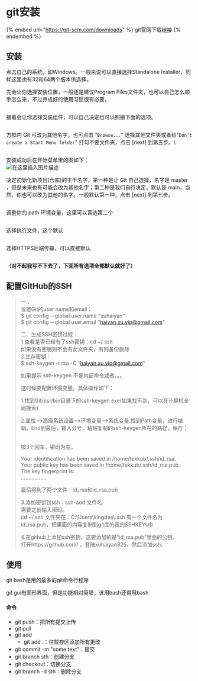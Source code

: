 # git安装

{% embed url="https://git-scm.com/downloads" %}
git官网下载链接
{% endembed %}

## 安装

点击自己的系统，如Windows。一般来说可以直接选择Standalone Installer，同样这里也有32和64两个版本供选择。

先会让你选择安装位置，一般还是建议Program Files文件夹，也可以自己怎么顺手怎么来，不过养成好的使用习惯很有必要。

<figure><img src="../.gitbook/assets/image (3) (1).png" alt=""><figcaption></figcaption></figure>

接着会让你选择安装组件，可以自己决定也可以照搬下面的选项。

<figure><img src="../.gitbook/assets/image (6).png" alt=""><figcaption></figcaption></figure>

方框内 Git 可改为其他名字，也可点击 “`Browse...`” 选择其他文件夹或者给"`Don't create a Start Menu folder`" 打勾不要文件夹，点击 \[next] 到第五步。\


<figure><img src="https://img-blog.csdnimg.cn/6414569159a044d1944bd0a1a023bbfa.png?x-oss-process=image/watermark,type_d3F5LXplbmhlaQ,shadow_50,text_Q1NETiBAbXVrZXM=,size_20,color_FFFFFF,t_70,g_se,x_16" alt=""><figcaption></figcaption></figure>

安装成功后在开始菜单里的图如下：\
![在这里插入图片描述](https://img-blog.csdnimg.cn/20210417142055838.png?x-oss-process=image/watermark,type\_ZmFuZ3poZW5naGVpdGk,shadow\_10,text\_aHR0cHM6Ly9ibG9nLmNzZG4ubmV0L211a2Vz,size\_16,color\_FFFFFF,t\_70)

决定初始化新项目(仓库)的主干名字，第一种是让 Git 自己选择，名字是 master ，但是未来也有可能会改为其他名字；第二种是我们自行决定，默认是 main，当然，你也可以改为其他的名字。一般默认第一种，点击 \[next] 到第七步。

<figure><img src="../.gitbook/assets/image (9).png" alt=""><figcaption></figcaption></figure>

调整你的 path 环境变量，这里可以盲选第二个

<figure><img src="../.gitbook/assets/image (4) (1).png" alt=""><figcaption></figcaption></figure>

选择执行文件，这个默认

<figure><img src="../.gitbook/assets/image (2) (1).png" alt=""><figcaption></figcaption></figure>

选择HTTPS后端传输，可以直接默认

<figure><img src="../.gitbook/assets/image (7).png" alt=""><figcaption></figcaption></figure>

**（对不起我写不下去了，下面所有选项全部默认就好了）**

## 配置GitHub的SSH

> 一 、\
> 设置Git的user name和email：\
> $ git config --global user.name "xuhaiyan"\
> $ git config --global user.email "haiyan.xu.vip@gmail.com"
>
>
>
> 二、生成SSH密钥过程：\
> 1.查看是否已经有了ssh密钥：cd \~/.ssh\
> 如果没有密钥则不会有此文件夹，有则备份删除\
> 2.生存密钥：\
> $ ssh-keygen -t rsa -C “haiyan.xu.vip@gmail.com”
>
> 如果提示  ssh-keygen 不是内部命令或者。。。
>
> 这时候要配置环境变量，具体操作如下：
>
> 1.找到Git/usr/bin目录下的ssh-keygen.exe(如果找不到，可以在计算机全局搜索)
>
> 2.属性-->高级系统设置-->环境变量-->系统变量,找到Path变量，进行编辑，End到最后，输入分号，粘贴复制的ssh-keygen所在的路径，保存；
>
> &#x20;\
> 按3个回车，密码为空。
>
> Your identification has been saved in /home/tekkub/.ssh/id\_rsa.\
> Your public key has been saved in /home/tekkub/.ssh/id\_rsa.pub.\
> The key fingerprint is:\
> ………………
>
> 最后得到了两个文件：id\_rsa和id\_rsa.pub
>
> 3.添加密钥到ssh：ssh-add 文件名\
> 需要之前输入密码。\
> cd \~/.ssh 文件夹在：C:\Users\kingdee\\.ssh 有一个文件名为id\_rsa.pub，把里面的内容复制到git库的我的SSHKEYs中
>
> 4.在github上添加ssh密钥，这要添加的是“id\_rsa.pub”里面的公钥。\
> 打开https://github.com/ ，登陆xuhaiyan825，然后添加ssh。

## 使用

git bash是用的最多的git命令行程序

git gui有图形界面，但是功能相对简陋，该用bash还得用bash

#### 命令

* git push：把所有提交上传
* git pull
* git add
  * git add .：往暂存区添加所有更改
* git commit -m "some text"：提交
* git branch sth：创建分支
* git checkout：切换分支
* git branch -d sth：删除分支
